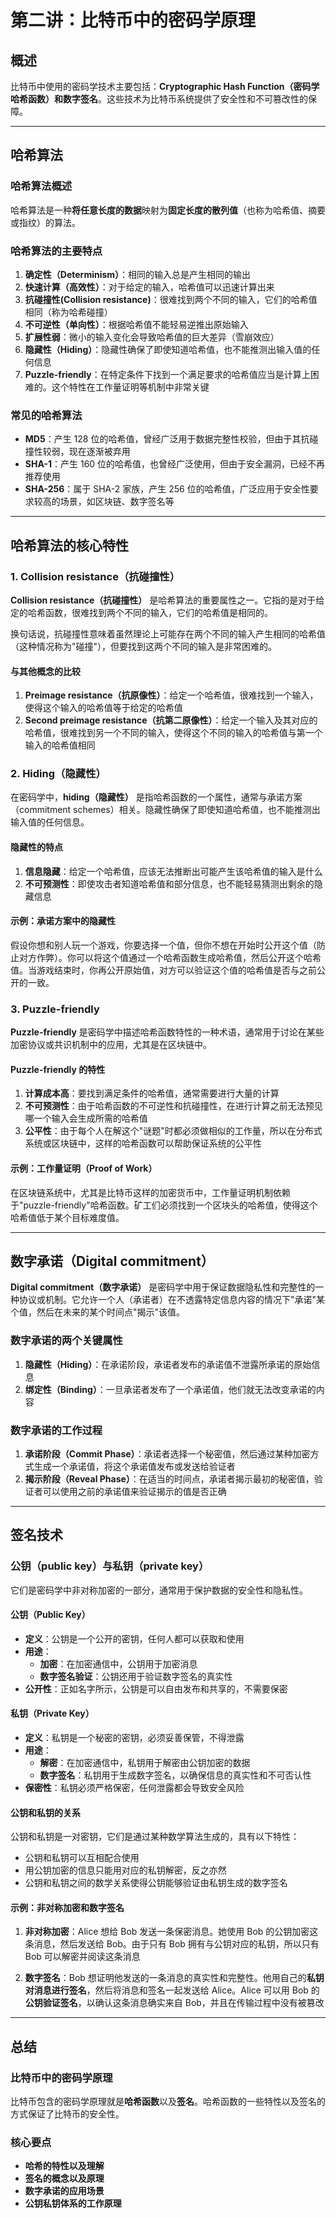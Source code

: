 # 第二讲：比特币中的密码学原理

## 概述

比特币中使用的密码学技术主要包括：**Cryptographic Hash Function（密码学哈希函数）**和**数字签名**。这些技术为比特币系统提供了安全性和不可篡改性的保障。

---

## 哈希算法

### 哈希算法概述

哈希算法是一种**将任意长度的数据**映射为**固定长度的散列值**（也称为哈希值、摘要或指纹）的算法。

### 哈希算法的主要特点

1. **确定性（Determinism）**：相同的输入总是产生相同的输出
2. **快速计算（高效性）**：对于给定的输入，哈希值可以迅速计算出来
3. **抗碰撞性(Collision resistance)**：很难找到两个不同的输入，它们的哈希值相同（称为哈希碰撞）
4. **不可逆性（单向性）**：根据哈希值不能轻易逆推出原始输入
5. **扩展性弱**：微小的输入变化会导致哈希值的巨大差异（雪崩效应）
6. **隐藏性（Hiding）**：隐藏性确保了即使知道哈希值，也不能推测出输入值的任何信息
7. **Puzzle-friendly**：在特定条件下找到一个满足要求的哈希值应当是计算上困难的。这个特性在工作量证明等机制中非常关键

### 常见的哈希算法

- **MD5**：产生 128 位的哈希值，曾经广泛用于数据完整性校验，但由于其抗碰撞性较弱，现在逐渐被弃用
- **SHA-1**：产生 160 位的哈希值，也曾经广泛使用，但由于安全漏洞，已经不再推荐使用
- **SHA-256**：属于 SHA-2 家族，产生 256 位的哈希值，广泛应用于安全性要求较高的场景，如区块链、数字签名等

---

## 哈希算法的核心特性

### 1. Collision resistance（抗碰撞性）

**Collision resistance（抗碰撞性）** 是哈希算法的重要属性之一。它指的是对于给定的哈希函数，很难找到两个不同的输入，它们的哈希值是相同的。

换句话说，抗碰撞性意味着虽然理论上可能存在两个不同的输入产生相同的哈希值（这种情况称为"碰撞"），但要找到这两个不同的输入是非常困难的。

#### 与其他概念的比较

1. **Preimage resistance（抗原像性）**：给定一个哈希值，很难找到一个输入，使得这个输入的哈希值等于给定的哈希值
2. **Second preimage resistance（抗第二原像性）**：给定一个输入及其对应的哈希值，很难找到另一个不同的输入，使得这个不同的输入的哈希值与第一个输入的哈希值相同

### 2. Hiding（隐藏性）

在密码学中，**hiding（隐藏性）** 是指哈希函数的一个属性，通常与承诺方案（commitment schemes）相关。隐藏性确保了即使知道哈希值，也不能推测出输入值的任何信息。

#### 隐藏性的特点

1. **信息隐藏**：给定一个哈希值，应该无法推断出可能产生该哈希值的输入是什么
2. **不可预测性**：即使攻击者知道哈希值和部分信息，也不能轻易猜测出剩余的隐藏信息

#### 示例：承诺方案中的隐藏性

假设你想和别人玩一个游戏，你要选择一个值，但你不想在开始时公开这个值（防止对方作弊）。你可以将这个值通过一个哈希函数生成哈希值，然后公开这个哈希值。当游戏结束时，你再公开原始值，对方可以验证这个值的哈希值是否与之前公开的一致。

### 3. Puzzle-friendly

**Puzzle-friendly** 是密码学中描述哈希函数特性的一种术语，通常用于讨论在某些加密协议或共识机制中的应用，尤其是在区块链中。

#### Puzzle-friendly 的特性

1. **计算成本高**：要找到满足条件的哈希值，通常需要进行大量的计算
2. **不可预测性**：由于哈希函数的不可逆性和抗碰撞性，在进行计算之前无法预见哪一个输入会生成所需的哈希值
3. **公平性**：由于每个人在解这个"谜题"时都必须做相似的工作量，所以在分布式系统或区块链中，这样的哈希函数可以帮助保证系统的公平性

#### 示例：工作量证明（Proof of Work）

在区块链系统中，尤其是比特币这样的加密货币中，工作量证明机制依赖于"puzzle-friendly"哈希函数。矿工们必须找到一个区块头的哈希值，使得这个哈希值低于某个目标难度值。

---

## 数字承诺（Digital commitment）

**Digital commitment（数字承诺）** 是密码学中用于保证数据隐私性和完整性的一种协议或机制。它允许一个人（承诺者）在不透露特定信息内容的情况下"承诺"某个值，然后在未来的某个时间点"揭示"该值。

### 数字承诺的两个关键属性

1. **隐藏性（Hiding）**：在承诺阶段，承诺者发布的承诺值不泄露所承诺的原始信息
2. **绑定性（Binding）**：一旦承诺者发布了一个承诺值，他们就无法改变承诺的内容

### 数字承诺的工作过程

1. **承诺阶段（Commit Phase）**：承诺者选择一个秘密值，然后通过某种加密方式生成一个承诺值，将这个承诺值发布或发送给验证者
2. **揭示阶段（Reveal Phase）**：在适当的时间点，承诺者揭示最初的秘密值，验证者可以使用之前的承诺值来验证揭示的值是否正确

---

## 签名技术

### 公钥（public key）与私钥（private key）

它们是密码学中非对称加密的一部分，通常用于保护数据的安全性和隐私性。

#### 公钥（Public Key）

- **定义**：公钥是一个公开的密钥，任何人都可以获取和使用
- **用途**：
  - **加密**：在加密通信中，公钥用于加密消息
  - **数字签名验证**：公钥还用于验证数字签名的真实性
- **公开性**：正如名字所示，公钥是可以自由发布和共享的，不需要保密

#### 私钥（Private Key）

- **定义**：私钥是一个秘密的密钥，必须妥善保管，不得泄露
- **用途**：
  - **解密**：在加密通信中，私钥用于解密由公钥加密的数据
  - **数字签名**：私钥用于生成数字签名，以确保信息的真实性和不可否认性
- **保密性**：私钥必须严格保密，任何泄露都会导致安全风险

#### 公钥和私钥的关系

公钥和私钥是一对密钥，它们是通过某种数学算法生成的，具有以下特性：

- 公钥和私钥可以互相配合使用
- 用公钥加密的信息只能用对应的私钥解密，反之亦然
- 公钥和私钥之间的数学关系使得公钥能够验证由私钥生成的数字签名

#### 示例：非对称加密和数字签名

1. **非对称加密**：Alice 想给 Bob 发送一条保密消息。她使用 Bob 的公钥加密这条消息，然后发送给 Bob。由于只有 Bob 拥有与公钥对应的私钥，所以只有 Bob 可以解密并阅读这条消息

2. **数字签名**：Bob 想证明他发送的一条消息的真实性和完整性。他用自己的**私钥对消息进行签名**，然后将消息和签名一起发送给 Alice。Alice 可以用 Bob 的**公钥验证签名**，以确认这条消息确实来自 Bob，并且在传输过程中没有被篡改

---

## 总结

### 比特币中的密码学原理

比特币包含的密码学原理就是**哈希函数**以及**签名**。哈希函数的一些特性以及签名的方式保证了比特币的安全性。

### 核心要点

- **哈希的特性以及理解**
- **签名的概念以及原理**
- **数字承诺的应用场景**
- **公钥私钥体系的工作原理**
